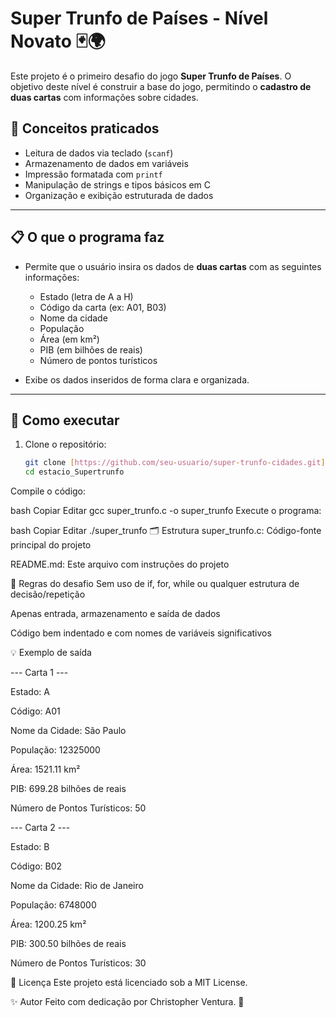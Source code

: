 # Super Trunfo de Países - Nível Novato 🃏🌍

Este projeto é o primeiro desafio do jogo **Super Trunfo de Países**. O objetivo deste nível é construir a base do jogo, permitindo o **cadastro de duas cartas** com informações sobre cidades.

## 🧠 Conceitos praticados

- Leitura de dados via teclado (`scanf`)
- Armazenamento de dados em variáveis
- Impressão formatada com `printf`
- Manipulação de strings e tipos básicos em C
- Organização e exibição estruturada de dados

---

## 📋 O que o programa faz

- Permite que o usuário insira os dados de **duas cartas** com as seguintes informações:
  - Estado (letra de A a H)
  - Código da carta (ex: A01, B03)
  - Nome da cidade
  - População
  - Área (em km²)
  - PIB (em bilhões de reais)
  - Número de pontos turísticos

- Exibe os dados inseridos de forma clara e organizada.

---

## 🧪 Como executar

1. Clone o repositório:

   ```bash
   git clone [https://github.com/seu-usuario/super-trunfo-cidades.git](https://github.com/chrisktventura/estacio_Supertrunfo)
   cd estacio_Supertrunfo
Compile o código:

bash
Copiar
Editar
gcc super_trunfo.c -o super_trunfo
Execute o programa:

bash
Copiar
Editar
./super_trunfo
🗂 Estrutura
super_trunfo.c: Código-fonte principal do projeto

README.md: Este arquivo com instruções do projeto

🚧 Regras do desafio
Sem uso de if, for, while ou qualquer estrutura de decisão/repetição

Apenas entrada, armazenamento e saída de dados

Código bem indentado e com nomes de variáveis significativos

💡 Exemplo de saída

--- Carta 1 ---

Estado: A

Código: A01

Nome da Cidade: São Paulo

População: 12325000

Área: 1521.11 km²

PIB: 699.28 bilhões de reais

Número de Pontos Turísticos: 50


--- Carta 2 ---

Estado: B

Código: B02

Nome da Cidade: Rio de Janeiro

População: 6748000

Área: 1200.25 km²

PIB: 300.50 bilhões de reais

Número de Pontos Turísticos: 30

🔗 Licença
Este projeto está licenciado sob a MIT License.

✨ Autor
Feito com dedicação por Christopher Ventura. 🚀
